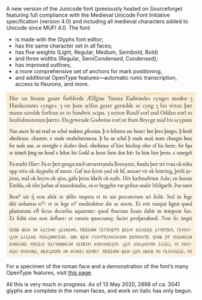 A new version of the Junicode font (previously hosted on Sourceforge) featuring full compliance with
the Medieval Unicode Font Initiative specification (version 4.0) and including all medieval characters
added to Unicode since MUFI 4.0. The font:

- is made with the Glyphs font editor;
- has the same character set in all faces;
- has five weights (Light, Regular, Medium, Semibold, Bold)
- and three widths (Regular, SemiCondensed, Condensed);
- has improved outlines,
- a more comprehensive set of anchors for mark positioning,
- and additional OpenType features—automatic runic transcription, access to fleurons, and more.

![Sample Image](sample-image.jpg)

For a specimen of the roman face and a demonstration of the font’s many OpenType features, visit
[this page](https://psb1558.github.io/Junicode-New/).

All this is very much in progress. As of 13 May 2020, 2898 of ca. 3041 glyphs are complete in the roman
faces, and work on italic has only begun.
